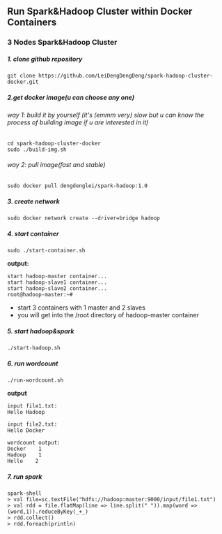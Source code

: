 ## Run Spark&Hadoop Cluster within Docker Containers

### 3 Nodes Spark&Hadoop Cluster

##### 1. clone github repository

```
git clone https://github.com/LeiDengDengDeng/spark-hadoop-cluster-docker.git
```

##### 2.get docker image(u can choose any one)

###### way 1: build it by yourself (it's (emmm very) slow but u can know the process of building image if u are interested in it)

```
cd spark-hadoop-cluster-docker
sudo ./build-img.sh
```

###### way 2: pull image(fast and stable)

```
sudo docker pull dengdenglei/spark-hadoop:1.0
```

##### 3. create network

```
sudo docker network create --driver=bridge hadoop
```

##### 4. start container

```
sudo ./start-container.sh
```

**output:**

```
start hadoop-master container...
start hadoop-slave1 container...
start hadoop-slave2 container...
root@hadoop-master:~# 
```
- start 3 containers with 1 master and 2 slaves
- you will get into the /root directory of hadoop-master container

##### 5. start hadoop&spark

```
./start-hadoop.sh
```

##### 6. run wordcount

```
./run-wordcount.sh
```

**output**

```
input file1.txt:
Hello Hadoop

input file2.txt:
Hello Docker

wordcount output:
Docker    1
Hadoop    1
Hello    2
```

##### 7. run spark

```
spark-shell
> val file=sc.textFile("hdfs://hadoop:master:9000/input/file1.txt")
> val rdd = file.flatMap(line => line.split(" ")).map(word => (word,1)).reduceByKey(_+_)
> rdd.collect()
> rdd.foreach(println)
```



